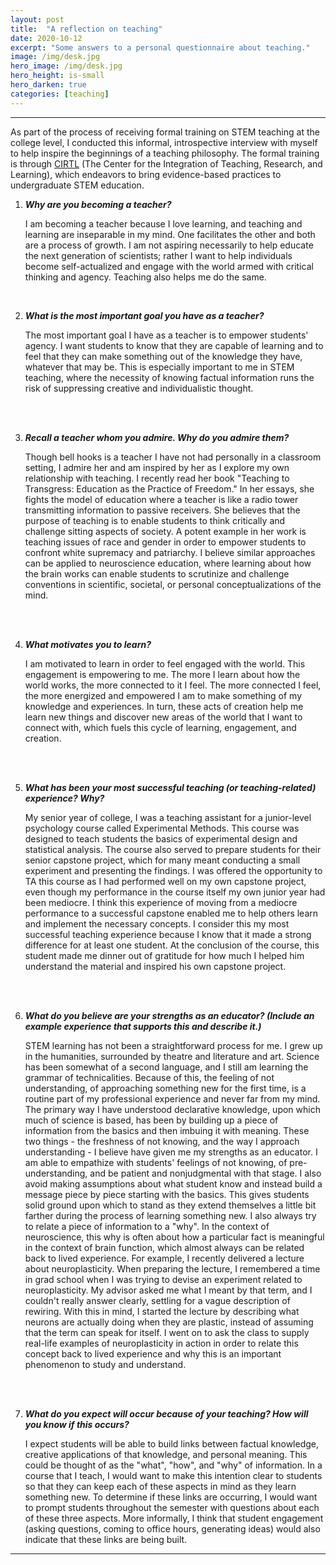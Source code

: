 ```yaml
---
layout: post
title:  "A reflection on teaching"
date: 2020-10-12
excerpt: "Some answers to a personal questionnaire about teaching."
image: /img/desk.jpg
hero_image: /img/desk.jpg
hero_height: is-small
hero_darken: true
categories: [teaching]
---
```


-----

As part of the process of receiving formal training on STEM teaching at the college level, I conducted this informal, introspective interview with myself to help inspire the beginnings of a teaching philosophy. The formal training is through [CIRTL](https://www.cirtl.net/) (The Center for the Integration of Teaching, Research, and Learning), which endeavors to bring evidence-based practices to undergraduate STEM education.

1.	**_Why are you becoming a teacher?_** 

    I am becoming a teacher because I love learning, and teaching and learning are inseparable in my mind. One facilitates the other and both are a process of growth. I am not aspiring necessarily to help educate the next generation of scientists; rather I want to help individuals become self-actualized and engage with the world armed with critical thinking and agency. Teaching also helps me do the same.  
<br>

2.	**_What is the most important goal you have as a teacher?_**  

    The most important goal I have as a teacher is to empower students' agency. I want students to know that they are capable of learning and to feel that they can make something out of the knowledge they have, whatever that may be. This is especially important to me in STEM teaching, where the necessity of knowing factual information runs the risk of suppressing creative and individualistic thought.
<br>
<br>

3.	**_Recall a teacher whom you admire. Why do you admire them?_**

    Though bell hooks is a teacher I have not had personally in a classroom setting, I admire her and am inspired by her as I explore my own relationship with teaching. I recently read her book "Teaching to Transgress: Education as the Practice of Freedom." In her essays, she fights the model of education where a teacher is like a radio tower transmitting information to passive receivers. She believes that the purpose of teaching is to enable students to think critically and challenge sitting aspects of society. A potent example in her work is teaching issues of race and gender in order to empower students to confront white supremacy and patriarchy. I believe similar approaches can be applied to neuroscience education, where learning about how the brain works can enable students to scrutinize and challenge conventions in scientific, societal, or personal conceptualizations of the mind. 
<br>
<br>

4.	**_What motivates you to learn?_**

    I am motivated to learn in order to feel engaged with the world. This engagement is empowering to me. The more I learn about how the world works, the more connected to it I feel. The more connected I feel, the more energized and empowered I am to make something of my knowledge and experiences. In turn, these acts of creation help me learn new things and discover new areas of the world that I want to connect with, which fuels this cycle of learning, engagement, and creation.
<br>
<br>

5.	**_What has been your most successful teaching (or teaching-related) experience? Why?_**

    My senior year of college, I was a teaching assistant for a junior-level psychology course called Experimental Methods. This course was designed to teach students the basics of experimental design and statistical analysis. The course also served to prepare students for their senior capstone project, which for many meant conducting a small experiment and presenting the findings. I was offered the opportunity to TA this course as I had performed well on my own capstone project, even though my performance in the course itself my own junior year had been mediocre. I think this experience of moving from a mediocre performance to a successful capstone enabled me to help others learn and implement the necessary concepts. I consider this my most successful teaching experience because I know that it made a strong difference for at least one student. At the conclusion of the course, this student made me dinner out of gratitude for how much I helped him understand the material and inspired his own capstone project.
<br>
<br>

6.	**_What do you believe are your strengths as an educator? (Include an example experience that supports this and describe it.)_**
	 
     STEM learning has not been a straightforward process for me. I grew up in the humanities, surrounded by theatre and literature and art. Science has been somewhat of a second language, and I still am learning the grammar of technicalities. Because of this, the feeling of not understanding, of approaching something new for the first time, is a routine part of my professional experience and never far from my mind. The primary way I have understood declarative knowledge, upon which much of science is based, has been by building up a piece of information from the basics and then imbuing it with meaning. These two things - the freshness of not knowing, and the way I approach understanding - I believe have given me my strengths as an educator. I am able to empathize with students' feelings of not knowing, of pre-understanding, and be patient and nonjudgmental with that stage. I also avoid making assumptions about what student know and instead build a message piece by piece starting with the basics. This gives students solid ground upon which to stand as they extend themselves a little bit farther during the process of learning something new. I also always try to relate a piece of information to a "why". In the context of neuroscience, this why is often about how a particular fact is meaningful in the context of brain function, which almost always can be related back to lived experience. For example, I recently delivered a lecture about neuroplasticity. When preparing the lecture, I remembered a time in grad school when I was trying to devise an experiment related to neuroplasticity. My advisor asked me what I meant by that term, and I couldn't really answer clearly, settling for a vague description of rewiring. With this in mind, I started the lecture by describing what neurons are actually doing when they are plastic, instead of assuming that the term can speak for itself. I went on to ask the class to supply real-life examples of neuroplasticity in action in order to relate this concept back to lived experience and why this is an important phenomenon to study and understand. 
<br>
<br>

7.	**_What do you expect will occur because of your teaching? How will you know if this occurs?_**

    I expect students will be able to build links between factual knowledge, creative applications of that knowledge, and personal meaning. This could be thought of as the "what", "how", and "why" of information. In a course that I teach, I would want to make this intention clear to students so that they can keep each of these aspects in mind as they learn something new. To determine if these links are occurring, I would want to prompt students throughout the semester with questions about each of these three aspects. More informally, I think that student engagement (asking questions, coming to office hours, generating ideas) would also indicate that these links are being built.  

-----